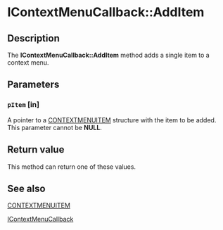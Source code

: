 # IContextMenuCallback::AddItem

## Description

The **IContextMenuCallback::AddItem** method adds a single item to a context menu.

## Parameters

### `pItem` [in]

A pointer to a
[CONTEXTMENUITEM](https://learn.microsoft.com/windows/desktop/api/mmc/ns-mmc-contextmenuitem) structure with the item to be added. This parameter cannot be **NULL**.

## Return value

This method can return one of these values.

## See also

[CONTEXTMENUITEM](https://learn.microsoft.com/windows/desktop/api/mmc/ns-mmc-contextmenuitem)

[IContextMenuCallback](https://learn.microsoft.com/windows/desktop/api/mmc/nn-mmc-icontextmenucallback)